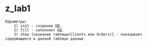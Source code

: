 # z_lab1
 

    Параметры:
        1) init - создание БД.
        2) fill - заполняет БД.
        3) show [название таблицы(Clients или Orders)] - показывает содержащиеся в данной таблице данные